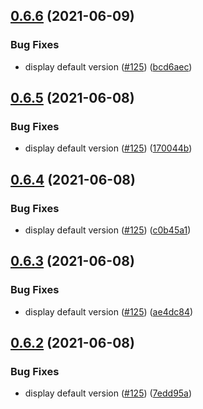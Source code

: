## [0.6.6](https://github.com/EddieHubCommunity/api/compare/v0.6.5...v0.6.6) (2021-06-09)


### Bug Fixes

* display default version ([#125](https://github.com/EddieHubCommunity/api/issues/125)) ([bcd6aec](https://github.com/EddieHubCommunity/api/commit/bcd6aecd57ec6a01fc0f41e4bfea31f699f1d0f6))



## [0.6.5](https://github.com/EddieHubCommunity/api/compare/v0.6.4...v0.6.5) (2021-06-08)


### Bug Fixes

* display default version ([#125](https://github.com/EddieHubCommunity/api/issues/125)) ([170044b](https://github.com/EddieHubCommunity/api/commit/170044b029038fb55e9b67320564c45b58624b81))



## [0.6.4](https://github.com/EddieHubCommunity/api/compare/v0.6.3...v0.6.4) (2021-06-08)


### Bug Fixes

* display default version ([#125](https://github.com/EddieHubCommunity/api/issues/125)) ([c0b45a1](https://github.com/EddieHubCommunity/api/commit/c0b45a1c4fc68290331466143a018d7673c06626))



## [0.6.3](https://github.com/EddieHubCommunity/api/compare/v0.6.2...v0.6.3) (2021-06-08)


### Bug Fixes

* display default version ([#125](https://github.com/EddieHubCommunity/api/issues/125)) ([ae4dc84](https://github.com/EddieHubCommunity/api/commit/ae4dc84e44876c7f9bf7f792ef772eced63b2482))



## [0.6.2](https://github.com/EddieHubCommunity/api/compare/v0.6.1...v0.6.2) (2021-06-08)


### Bug Fixes

* display default version ([#125](https://github.com/EddieHubCommunity/api/issues/125)) ([7edd95a](https://github.com/EddieHubCommunity/api/commit/7edd95ac597bdaf16ea4136fa5d2ed0b0ce497c2))



